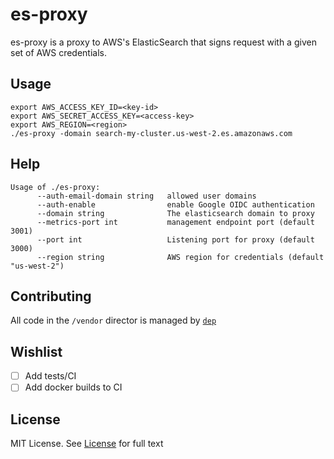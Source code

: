 # es-proxy

es-proxy is a proxy to AWS's ElasticSearch that signs request with a given set of AWS credentials.

## Usage

```
export AWS_ACCESS_KEY_ID=<key-id>
export AWS_SECRET_ACCESS_KEY=<access-key>
export AWS_REGION=<region>
./es-proxy -domain search-my-cluster.us-west-2.es.amazonaws.com
```

## Help

```
Usage of ./es-proxy:
      --auth-email-domain string   allowed user domains
      --auth-enable                enable Google OIDC authentication
      --domain string              The elasticsearch domain to proxy
      --metrics-port int           management endpoint port (default 3001)
      --port int                   Listening port for proxy (default 3000)
      --region string              AWS region for credentials (default "us-west-2")
```

## Contributing

All code in the `/vendor` director is managed by [`dep`](https://github.com/golang/dep)

## Wishlist

- [ ] Add tests/CI
- [ ] Add docker builds to CI

## License
MIT License. See [License](/LICENSE) for full text

